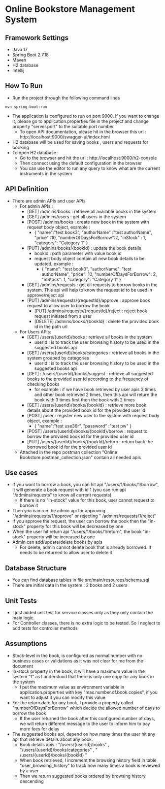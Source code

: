 # Online Bookstore Management System

## Framework Settings

- Java 17
- Spring Boot 2.7.18
- Maven
- H2 database
- Intellij

## How To Run

- Run the project through the following command lines

```
mvn spring-boot:run
```

- The application is configured to run on port 9000. If you want to change it, please go to application.properties file
  in the project and change property "server.port" to the suitable port number
    - To open API documentation, please hit in the browser this url : http://localhost:9000/swagger-ui/index.html
- H2 database will be used for saving books , users and requests for booking
- To open H2 database :
    - Go to the browser and hit the url : http://localhost:9000/h2-console
    - Then connect using the default configuration in the browser
    - You can use the editor to run any query to know what are the current instruments in the system

## API Definition

- There are admin APIs and user APIs
    - For admin APIs :
        - [GET] /admins/books : retrieve all available books in the system
        - [GET] /admins/users : get all users in the system
        - [POST] /admins/books : create new book in the system with request body object, example :
            - {
              "name":"test book3",
              "authorName" :"test authorName",
              "price" :10,
              "numberOfDaysForBorrow":2,
              "inStock" : 1,
              "category": "Category 1"
              }
        - [PUT] /admins/books/{bookId} : update the book details
            - bookId : path parameter with value book id
            - request body object contain all new book details to be updated, example :
                - {
                  "name": "test book3",
                  "authorName": "test authorName",
                  "price": 10,
                  "numberOfDaysForBorrow": 2,
                  "inStock": 1,
                  "category": "Category 1"
                  }
      - [GET] /admins/requests : get all requests to borrow books in the system. This api will help to know the request
        id to be used in approve/reject api
      - [PUT] /admins/requests/{requestId}/approve : approve book request to allow user to borrow the book
        - [PUT] /admins/requests/{requestId}/reject : reject book request initiated from a user
        - [DELETE] /admins/books/{bookId} : delete the provided book id in the path url
    - For Users APIs:
        - [GET] /users/{userId}/books : retrieve all books in the system
            - userId : is to track the user browsing history to be used in the suggested books api
        - [GET] /users/{userId}/books/categories : retrieve all books in the system grouped by categories
            - userId : is to track the user browsing history to be used in the suggested books api
        - [GET] : /users/{userId}/books/suggest : retrieve all suggested books to the provided user id according to the
          frequency of checking books
            - for example : if we have book retrieved by user apis 3 times and other book retrieved 2 times, then this
              api will return the book with 3 times first then the book with 2 times
        - [GET] /users/{userId}/books/{bookId} : retrieve more book details about the provided book id for the provided
          user id
        - [POST] /user : register new user to the system with request body object, example :
            - {
              "name":"test use36r",
              "password" :"test pw"
              }
        - [POST] /users/{userId}/books/{bookId}/borrow : request to borrow the provided book id for the provided user id
        - [PUT] /users/{userId}/books/{bookId}/return : return back the borrowed book id for the provided user id
    - Attached in the repo postman collection "Online Bookstore.postman_collection.json" contain all needed apis

## Use cases

- If you want to borrow a book, you can hit api "/users/1/books/1/borrow", it will generate a book request with
  id 1 (you can run api "/admins/requests" to know all current requests)
    - If there is no "in-stock" value for this book, user cannot request to borrow it
- Then you can run the admin api for approving "/admins/requests/1/approve" or rejecting "
  /admins/requests/1/reject"
- If you approve the request, the user can borrow the book then the "in-stock" property for this book will be
  decreased by one
- When the user hit return api "/users/1/books/1/return", the book "in-stock" property will be increased by one
- Admin can add/update/delete books by apis
    - For delete, admin cannot delete book that is already borrowed. It needs to be returned to allow user to
      delete it

## Database Structure

- You can find database tables in file src/main/resources/schema.sql
- There are initial data in the system : 2 books and 2 users

## Unit Tests

- I just added unit test for service classes only as they only contain the main logic.
- For Controller classes, there is no extra logic to be tested. So I neglect to add tests for controller methods

## Assumptions

- Stock-level in the book, is configured as normal number with no business cases or validations as it was not clear for
  me from the document
- In-stock property in the book, it will have a maximum value in the system "1" as I understood that there is only one
  copy for any book in the system
    - I put the maximum value as environment variable in application.properties with key "max.number.of.book.copies", if
      you want to adjust it you can modify this value
- For the return date for any book, I provide a property called "numberOfDaysForBorrow" which decide the allowed number
  of days to borrow the book
    - If the user returned the book after this configured number of days, we will return different message to the user
      to inform him to pay more fees for delay
- The suggested books api, depend on how many times the user hit any api that retrieve details about any book.
    - Book details apis : "/users/{userId}/books" , "/users/{userId}/books/categories" , "
      /users/{userId}/books/{bookId} "
    - When book retrieved, I increment the browsing history field in table "user_browsing_history" to track how many
      times a book is reviewed by a user
    - Then we return suggested books ordered by browsing history descending